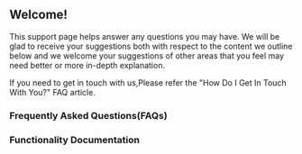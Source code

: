 Welcome!
--------

This support page helps answer any questions you may have. We will be
glad to receive your suggestions both with respect to the content we
outline below and we welcome your suggestions of other areas that you
feel may need better or more in-depth explanation.

If you need to get in touch with us,Please refer the "How Do I Get In
Touch With You?" FAQ article.

#### 

### Frequently Asked Questions(FAQs)

#### 

### Functionality Documentation
